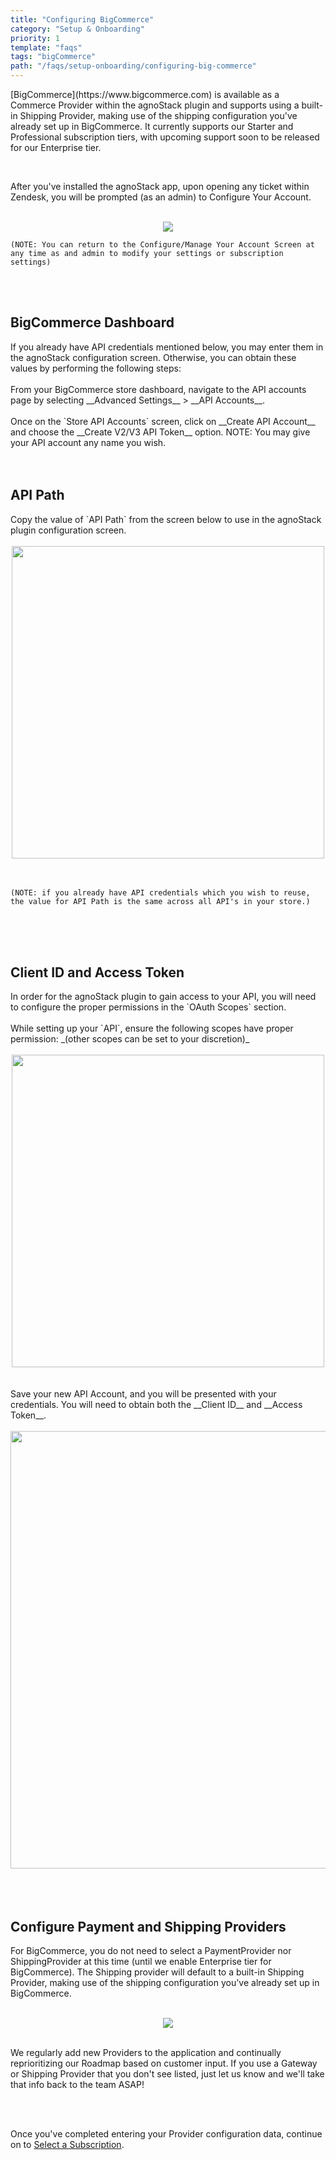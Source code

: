 ```yaml
---
title: "Configuring BigCommerce"
category: "Setup & Onboarding"
priority: 1
template: "faqs"
tags: "bigCommerce"
path: "/faqs/setup-onboarding/configuring-big-commerce"
---
```


<p>[BigCommerce](https://www.bigcommerce.com) is available as a Commerce Provider within the agnoStack plugin and supports using a built-in Shipping Provider, making use of the shipping configuration you've already set up in BigCommerce. It currently supports our Starter and Professional subscription tiers, with upcoming support soon to be released for our Enterprise tier.</p>

<br/>

After you've installed the agnoStack app, upon opening any ticket within Zendesk, you will be prompted (as an admin) to Configure Your Account.

<br/>

<center>
  <img
    class="border"
    src="/images/bigcommerce-configuration-screenshot.png"
    data-canonical-src="/images/bigcommerce-configuration-screenshot.png"
  />
</center>

```
(NOTE: You can return to the Configure/Manage Your Account Screen at any time as and admin to modify your settings or subscription settings)
```

<br/>
<br/>

## BigCommerce Dashboard

<span>
If you already have API credentials mentioned below, you may enter them in the agnoStack configuration screen.  Otherwise, you can obtain these values by performing the following steps:
</span>

<br/>
<br/>

<span>
From your BigCommerce store dashboard, navigate to the API accounts page by selecting __Advanced Settings__ > __API Accounts__.
</span>

<br/>
<br/>

<span>
Once on the `Store API Accounts` screen, click on __Create API Account__ and choose the __Create V2/V3 API Token__ option. NOTE: You may give your API account any name you wish.
</span>

<br/>
<br/>
<br/>

## API Path

<span>
Copy the value of `API Path` from the screen below to use in the agnoStack plugin configuration screen.
</span>

<br />
<br />

<center>
  <img
    class="border"
    width="500"
    src="/images/bigcommerce-configuration-api-path-screenshot.png"
    data-canonical-src="/images/bigcommerce-configuration-api-path-screenshot.png"
  />
</center>

<br />
<br />

```
(NOTE: if you already have API credentials which you wish to reuse, the value for API Path is the same across all API's in your store.)
```

<br/>
<br/>
<br/>

## Client ID and Access Token

<span>
In order for the agnoStack plugin to gain access to your API, you will need to configure the proper permissions in the `OAuth Scopes` section.
</span>
<br/>
<br/>
<span>
While setting up your `API`, ensure the following scopes have proper permission:
</span>
<span>
_(other scopes can be set to your discretion)_
</span>

<br/>
<br/>

<center>
  <img
    class="border"
    width="500"
    src="/images/bigcommerce-configuration-scopes-screenshot.png"
    data-canonical-src="/images/bigcommerce-configuration-scopes-screenshot.png"
  />
</center>

<br/>
<br/>

<span>
Save your new API Account, and you will be presented with your credentials.  You will need to obtain both the __Client ID__ and __Access Token__.
</span>

<br/>
<br/>

<center>
  <img
    class="border"
    width="700"
    src="/images/bigcommerce-configuration-api-credentials-screenshot.png"
    data-canonical-src="/images/bigcommerce-configuration-api-credentials-screenshot.png"
  />
</center>

<br/>
<br/>
<br/>

## Configure Payment and Shipping Providers

For BigCommerce, you do not need to select a PaymentProvider nor ShippingProvider at this time (until we enable Enterprise tier for BigCommerce). The Shipping provider will default to a built-in Shipping Provider, making use of the shipping configuration you've already set up in BigCommerce.

<br/>

<center>
  <img 
    class="border"
    src="/images/bigcommerce-configuration-payment-shipping-screenshot.png"
    data-canonical-src="/images/bigcommerce-configuration-payment-shipping-screenshot.png"
  />
</center>

<br/>

We regularly add new Providers to the application and continually reprioritizing our Roadmap based on customer input. If you use a Gateway or Shipping Provider that you don't see listed, just let us know and we'll take that info back to the team ASAP!

<br/>
<br/>

Once you've completed entering your Provider configuration data, continue on to [Select a Subscription](/faqs/setup-onboarding/selecting-a-subscription).
